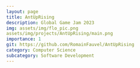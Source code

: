 ```yaml
---
layout: page
title: AntUpRising
description: Global Game Jam 2023
img: assets/img/flo_pic.png
assets/img/projects/AntUpRising/main.png
importance: 1
git: https://github.com/RomainFauvel/AntUpRising
category: Computer Science
subcategory: Software Development
---
```




